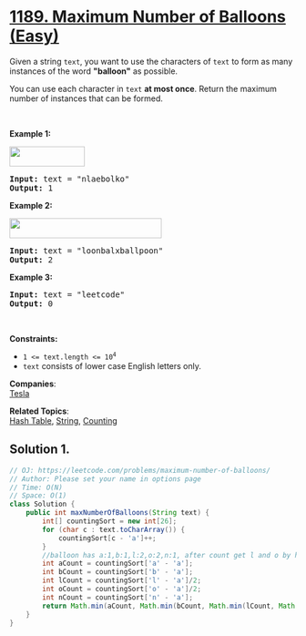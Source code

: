 # [1189. Maximum Number of Balloons (Easy)](https://leetcode.com/problems/maximum-number-of-balloons/)

<p>Given a string <code>text</code>, you want to use the characters of <code>text</code> to form as many instances of the word <strong>"balloon"</strong> as possible.</p>

<p>You can use each character in <code>text</code> <strong>at most once</strong>. Return the maximum number of instances that can be formed.</p>

<p>&nbsp;</p>
<p><strong>Example 1:</strong></p>

<p><strong><img alt="" src="https://assets.leetcode.com/uploads/2019/09/05/1536_ex1_upd.JPG" style="width: 132px; height: 35px;"></strong></p>

<pre><strong>Input:</strong> text = "nlaebolko"
<strong>Output:</strong> 1
</pre>

<p><strong>Example 2:</strong></p>

<p><strong><img alt="" src="https://assets.leetcode.com/uploads/2019/09/05/1536_ex2_upd.JPG" style="width: 267px; height: 35px;"></strong></p>

<pre><strong>Input:</strong> text = "loonbalxballpoon"
<strong>Output:</strong> 2
</pre>

<p><strong>Example 3:</strong></p>

<pre><strong>Input:</strong> text = "leetcode"
<strong>Output:</strong> 0
</pre>

<p>&nbsp;</p>
<p><strong>Constraints:</strong></p>

<ul>
	<li><code>1 &lt;= text.length &lt;= 10<sup>4</sup></code></li>
	<li><code>text</code> consists of lower case English letters only.</li>
</ul>

**Companies**:  
[Tesla](https://leetcode.com/company/tesla)

**Related Topics**:  
[Hash Table](https://leetcode.com/tag/hash-table/), [String](https://leetcode.com/tag/string/), [Counting](https://leetcode.com/tag/counting/)

## Solution 1.

```java
// OJ: https://leetcode.com/problems/maximum-number-of-balloons/
// Author: Please set your name in options page
// Time: O(N)
// Space: O(1)
class Solution {
    public int maxNumberOfBalloons(String text) {
        int[] countingSort = new int[26];
        for (char c : text.toCharArray()) {
            countingSort[c - 'a']++;
        }
        //balloon has a:1,b:1,l:2,o:2,n:1, after count get l and o by half then get min count of these 5
        int aCount = countingSort['a' - 'a'];
        int bCount = countingSort['b' - 'a'];
        int lCount = countingSort['l' - 'a']/2;
        int oCount = countingSort['o' - 'a']/2;
        int nCount = countingSort['n' - 'a'];
        return Math.min(aCount, Math.min(bCount, Math.min(lCount, Math.min(oCount, nCount))));
    }
}

```
